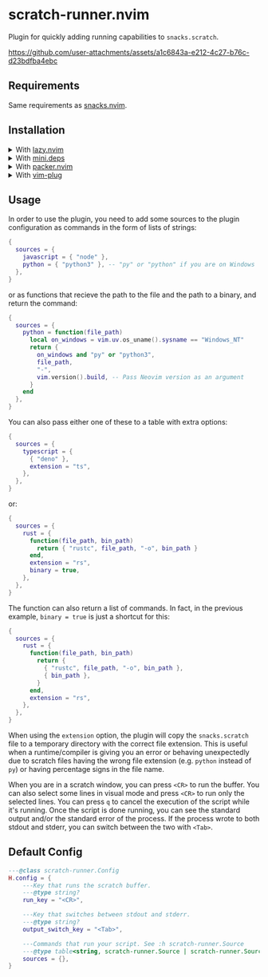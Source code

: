 # scratch-runner.nvim
Plugin for quickly adding running capabilities to `snacks.scratch`.

https://github.com/user-attachments/assets/a1c6843a-e212-4c27-b76c-d23bdfba4ebc

## Requirements
Same requirements as [snacks.nvim](https://github.com/folke/snacks.nvim/tree/main#%EF%B8%8F-requirements).

## Installation

<details>
  <summary>With 
    <a href="https://github.com/folke/lazy.nvim">lazy.nvim</a>
  </summary>

  ```lua
  {
    "angeljreyes/scratch-runner.nvim",
    dependencies = "folke/snacks.nvim",
    opts = {
      -- Your options go here
    },
  }
  ```

</details>

<details>
  <summary>With 
    <a href="https://github.com/echasnovski/mini.deps">mini.deps</a>
  </summary>

  ```lua
  MiniDeps.add({
    source = "angeljreyes/scratch-runner.nvim",
    depends = "folke/snacks.nvim",
  })

  require("scratch-runner").setup({
    -- Your options go here
  })
  ```

</details>

<details>
  <summary>With 
    <a href="https://github.com/wbthomason/packer.nvim">packer.nvim</a>
  </summary>

  ```lua
  use({
    "angeljreyes/scratch-runner.nvim",
    after = "snacks.nvim",
    config = function()
      require("scratch-runner").setup({
        -- Your options go here
      })
    end,
  })
  ```

</details>

<details>
  <summary>With 
    <a href="https://github.com/junegunn/vim-plug">vim-plug</a>
  </summary>

  ```vim
  Plug 'folke/snacks.nvim'
  " ...
  Plug 'angeljreyes/scratch-runner.nvim'

  lua << EOF
  require("scratch-runner").setup({
    -- Your options go here
  })
  EOF
  ```

</details>

## Usage

In order to use the plugin, you need to add some sources to the plugin
configuration as commands in the form of lists of strings:

```lua
{
  sources = {
    javascript = { "node" },
    python = { "python3" }, -- "py" or "python" if you are on Windows
  },
}
```

or as functions that recieve the path to the file and the path to a binary,
and return the command:

```lua
{
  sources = {
    python = function(file_path)
      local on_windows = vim.uv.os_uname().sysname == "Windows_NT"
      return {
        on_windows and "py" or "python3",
        file_path,
        "-",
        vim.version().build, -- Pass Neovim version as an argument
      }
    end
  },
}
```

You can also pass either one of these to a table with extra options:

```lua
{
  sources = {
    typescript = {
      { "deno" },
      extension = "ts",
    },
  },
}
```

or:

```lua
{
  sources = {
    rust = {
      function(file_path, bin_path)
        return { "rustc", file_path, "-o", bin_path }
      end,
      extension = "rs",
      binary = true,
    },
  },
}
```

The function can also return a list of commands. In fact, in the previous
example, `binary = true` is just a shortcut for this:

```lua
{
  sources = {
    rust = {
      function(file_path, bin_path)
        return {
          { "rustc", file_path, "-o", bin_path },
          { bin_path },
        }
      end,
      extension = "rs",
    },
  },
}
```

When using the `extension` option, the plugin will copy the `snacks.scratch`
file to a temporary directory with the correct file extension. This is useful
when a runtime/compiler is giving you an error or behaving unexpectedly due to
scratch files having the wrong file extension (e.g. `python` instead of `py`)
or having percentage signs in the file name.

When you are in a scratch window, you can press `<CR>` to run the buffer.
You can also select some lines in visual mode and press `<CR>` to run only the
selected lines. You can press `q` to cancel the execution of the script while
it's running. Once the script is done running, you can see the standard output
and/or the standard error of the process. If the process wrote to both stdout
and stderr, you can switch between the two with `<Tab>`.

<h2 id="default-config">Default Config</h2>

```lua
---@class scratch-runner.Config
H.config = {
    ---Key that runs the scratch buffer.
    ---@type string?
    run_key = "<CR>",

    ---Key that switches between stdout and stderr.
    ---@type string?
    output_switch_key = "<Tab>",

    ---Commands that run your script. See :h scratch-runner.Source
    ---@type table<string, scratch-runner.Source | scratch-runner.SourceCommand>
    sources = {},
}
```
